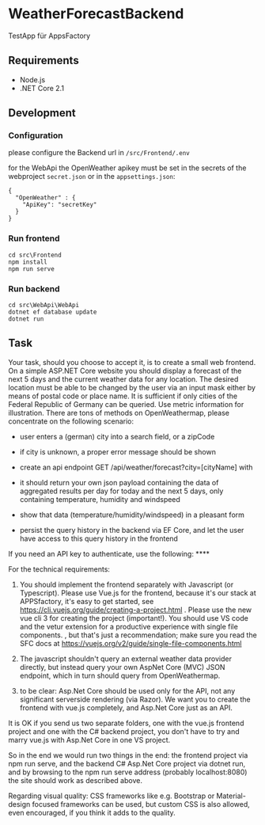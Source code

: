 ﻿# WeatherForecastBackend

TestApp für AppsFactory

## Requirements
- Node.js
- .NET Core 2.1

## Development

### Configuration

please configure the Backend url in `/src/Frontend/.env`

for the WebApi the OpenWeather apikey must be set in the secrets of the webproject `secret.json` or in the `appsettings.json`:
```   
{
  "OpenWeather" : {
    "ApiKey": "secretKey"
  } 
}
```

### Run frontend
``` 
cd src\Frontend
npm install 
npm run serve    
```

### Run backend
```
cd src\WebApi\WebApi
dotnet ef database update
dotnet run
```

## Task
Your task, should you choose to accept it, is to create a small web frontend. On a simple ASP.NET Core website you should display a forecast of the next 5 days and the current weather data for any location. The desired location must be able to be changed by the user via an input mask either by means of postal code or place name. It is sufficient if only cities of the Federal Republic of Germany can be queried. Use metric information for illustration.
There are tons of methods on OpenWeathermap, please concentrate on the following scenario: 

- user enters a (german) city into a search field, or a zipCode

- if city is unknown, a proper error message should be shown

- create an api endpoint GET /api/weather/forecast?city=[cityName] with

- it should return your own json payload containing the data of aggregated results per day for today and the next 5 days, only containing temperature, humidity and windspeed

- show that data (temperature/humidity/windspeed) in a pleasant form

- persist the query history in the backend via EF Core, and let the user have access to this query history in the frontend

 If you need an API key to authenticate, use the following: ****

For the technical requirements: 

1. You should implement the frontend separately with Javascript (or Typescript). Please use Vue.js for the frontend, because it's our stack at APPSfactory, it's easy to get started, see https://cli.vuejs.org/guide/creating-a-project.html . Please use the new vue cli 3 for creating the project (important!). You should use VS code and the vetur extension for a productive experience with single file components. , but that's just a recommendation; make sure you read the SFC docs at https://vuejs.org/v2/guide/single-file-components.html

2. The javascript shouldn't query an external weather data provider directly, but instead query your own AspNet Core (MVC) JSON endpoint, which in turn should query from OpenWeathermap.

3. to be clear: Asp.Net Core should be used only for the API, not any significant serverside rendering (via Razor). We want you to create the frontend with vue.js completely, and Asp.Net Core just as an API. 

It is OK if you send us two separate folders, one with the vue.js frontend project and one with the C# backend project, you don't have to try and marry vue.js with Asp.Net Core in one VS project.

So in the end we would run two things in the end: the frontend project via npm run serve, and the backend C# Asp.Net Core project via dotnet run, and by browsing to the npm run serve address (probably localhost:8080) the site should work as described above.

Regarding visual quality: CSS frameworks like e.g. Bootstrap or Material-design focused frameworks can be used, but custom CSS is also allowed, even encouraged, if you think it adds to the quality.  